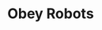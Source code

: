 ---
title: "Obey Robots"
summary: ""
image: "obey-robots.jpg"
apple_music_artist_url: "https://music.apple.com/gb/artist/obey-robots/1652732412"
---